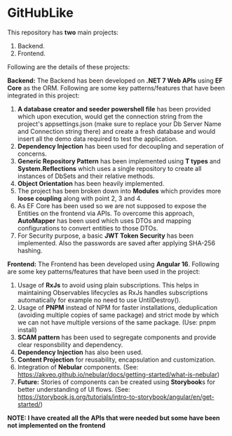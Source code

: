 # GitHubLike

This repository has **two** main projects:

1. Backend.
2. Frontend.

Following are the details of these projects:

**Backend:**
The Backend has been developed on **.NET 7 Web APIs** using **EF Core** as the ORM. Following are some key patterns/features that have been integrated in this project:
   1. **A database creator and seeder powershell file** has been provided which upon execution, would get the connection string from the project's appsettings.json (make sure to replace your Db           Server Name and Connection string there) and create a fresh database and would insert all the demo data required to test the application.
   2. **Dependency Injection** has been used for decoupling and seperation of concerns.
   3. **Generic Repository Pattern** has been implemented using **T types** and **System.Reflections** which uses a single repository to create all instances of DbSets and their relative methods.
   4. **Object Orientation** has been heavily implemented.
   5. The project has been broken down into **Modules** which provides more **loose coupling** along with point 2, 3 and 4.
   6. As EF Core has been used so we are not supposed to expose the Entities on the frontend via APIs. To overcome this approach, **AutoMapper** has been used which uses DTOs and mapping                  configurations to convert entities to those DTOs.
   7. For Security purpose, a basic **JWT Token Security** has been implemented. Also the passwords are saved after applying SHA-256 hashing.

**Frontend:**
The Frontend has been developed using **Angular 16**. Following are some key patterns/features that have been used in the project:
  1.  Usage of **RxJs** to avoid using plain subscriptions. This helps in maintaining Observables lifecycles as RxJs handles subscriptions automatically for example no need to use UntilDestroy().
  2.  Usage of **PNPM** instead of NPM for faster installations, deduplication (avoiding multiple copies of same package) and strict mode by which we can not have multiple versions of the same             package. (Use: pnpm install)
  3.  **SCAM pattern** has been used to segregate components and provide clear responsbility and dependency.
  4.  **Dependency Injection** has also been used.
  5.  **Content Projection** for reusability, encapsulation and customization.
  6.  Integration of **Nebular** components. (See: https://akveo.github.io/nebular/docs/getting-started/what-is-nebular)
  7.  **Future:** Stories of components can be created using **Storybook**s for better understanding of UI flows. (See: https://storybook.js.org/tutorials/intro-to-storybook/angular/en/get-started/)
 
 
 **NOTE: I have created all the APIs that were needed but some have been not implemented on the frontend**
